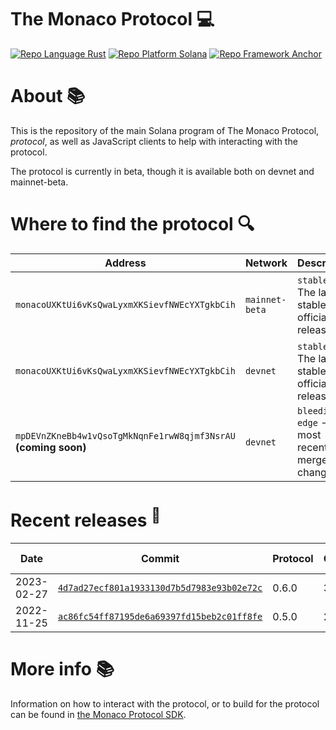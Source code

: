 # The Monaco Protocol :computer:

<a href="https://doc.rust-lang.org/std/"><img alt="Repo Language Rust"  src="http://img.shields.io/badge/language-rust-orange"></a>
<a href="https://docs.solana.com/developing/programming-model/overview"><img alt="Repo Platform Solana"  src="http://img.shields.io/badge/platform-solana-blue"></a>
<a href="https://github.com/project-serum/anchor"><img alt="Repo Framework Anchor"  src="http://img.shields.io/badge/framework-anchor-9cf"></a><br/>

# About :books:

This is the repository of the main Solana program of The Monaco Protocol, _protocol_, as well as JavaScript clients to help with interacting with the protocol.

The protocol is currently in beta, though it is available both on devnet and mainnet-beta.

# Where to find the protocol :mag:

| Address                                                         | Network        | Description                                        |
|-----------------------------------------------------------------|----------------|----------------------------------------------------|
| `monacoUXKtUi6vKsQwaLyxmXKSievfNWEcYXTgkbCih`                   | `mainnet-beta` | `stable` - The latest stable official release      |
| `monacoUXKtUi6vKsQwaLyxmXKSievfNWEcYXTgkbCih`                   | `devnet`       | `stable` - The latest stable official release      |
| `mpDEVnZKneBb4w1vQsoTgMkNqnFe1rwW8qjmf3NsrAU` **(coming soon)** | `devnet`       | `bleeding-edge` - The most recently merged changes |

# Recent releases <sup>:rocket:</sup>

| Date       | Commit                                                                                                       | Protocol | Client | Admin client | Audit reports                                                                     | Program address                               |
|------------|--------------------------------------------------------------------------------------------------------------|----------|--------|--------------|-----------------------------------------------------------------------------------|-----------------------------------------------|
| 2023-02-27 | [`4d7ad27ecf801a1933130d7b5d7983e93b02e72c`](https://github.com/MonacoProtocol/protocol/releases/tag/v0.6.0) | 0.6.0    | 3.0.0  | 2.0.0        | [Sec3](https://github.com/MonacoProtocol/protocol/tree/main/audit/sec3/0.6.0.pdf) | `monacoUXKtUi6vKsQwaLyxmXKSievfNWEcYXTgkbCih` |
| 2022-11-25 | [`ac86fc54ff87195de6a69397fd15beb2c01ff8fe`](https://github.com/MonacoProtocol/protocol/releases/tag/v0.5.0) | 0.5.0    | 2.0.0  | 1.0.0        | [Sec3](https://github.com/MonacoProtocol/protocol/tree/main/audit/sec3/0.5.0.pdf) | `monacoUXKtUi6vKsQwaLyxmXKSievfNWEcYXTgkbCih` |

# More info :books:

Information on how to interact with the protocol, or to build for the protocol can be found in [the Monaco Protocol SDK](https://github.com/MonacoProtocol/sdk).

